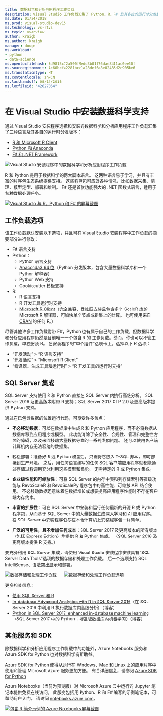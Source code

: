 ```yaml
---
title: 数据科学和分析应用程序工作负载
description: Visual Studio 工作负载汇集了 Python、R、F# 及其各自的运行时分发版本，包括 Anaconda。
ms.date: 01/24/2018
ms.prod: visual-studio-dev15
ms.technology: vs-rtvs
ms.topic: overview
author: kraigb
ms.author: kraigb
manager: douge
ms.workload:
- python
- data-science
ms.openlocfilehash: 3d9815c72a500f9edd3b01f76dae3411ac0ee50f
ms.sourcegitcommit: 4c60bcfa2281bcc1a28def6a8e02433d2c905be6
ms.translationtype: HT
ms.contentlocale: zh-CN
ms.lasthandoff: 08/14/2018
ms.locfileid: "42627064"
---
```

# <a name="install-data-science-support-in-visual-studio"></a>在 Visual Studio 中安装数据科学支持

通过 Visual Studio 安装程序选择和安装的数据科学和分析应用程序工作负载汇集了三种语言及其各自的运行时分发版本：

- [R 和 Microsoft R Client](../rtvs/index.md)
- [Python 和 Anaconda](../python/overview-of-python-tools-for-visual-studio.md)
- [F# 和 .NET Framework](/dotnet/fsharp/)

![Visual Studio 安装程序中的数据科学和分析应用程序工作负载](media/data-science-workload.png)

R 和 Python 是用于数据科学的两大脚本语言。 这两种语言易于学习，并且有丰富的程序包生态系统提供支持。 这些程序包可应对各种情况，比如数据采集、清理、模型定型、部署和绘制。 F# 还是首款功能强大的 .NET 函数式语言，适用于各种数据处理任务。

<!--Note link on the image because this one is large -->
[![Visual Studio 与 R、Python 和 F# 的屏幕截图](media/data-science-workload-screens.png)](media/data-science-workload-screens.png#lightbox)

## <a name="workload-options"></a>工作负载选项

该工作负载默认安装以下选项，并且可在 Visual Studio 安装程序中工作负载的摘要部分进行修改：

- F# 语言支持
- Python：
  - Python 语言支持
  - [Anaconda3 64 位](https://www.continuum.io)（Python 分发版本，包含大量数据科学库和一个 Python 解释器）
  - Python Web 支持
  - Cookiecutter 模板支持
- R:
  - R 语言支持
  - R 开发工具运行时支持
  - [Microsoft R Client](/machine-learning-server/r-client/what-is-microsoft-r-client)（完全兼容、受社区支持且包含多个 ScaleR 库的 Microsoft R 解释器，可加快单个节点或群集上的计算。 也可使用来自 [CRAN](https://cran.r-project.org/) 的任何 R。）

尽管其他许多工作负载附带 F#，Python 也有属于自己的工作负载，但数据科学和分析应用程序仍然是目前唯一一个包含 R 的 工作负载。然而，你也可以不管工作负载，单独安装 R。 在安装程序的“单个组件”选项卡上，选择以下 R 选项：

- “开发活动” > “R 语言支持”
- “开发活动” > “Microsoft R Client”
- “编译器、生成工具和运行时” > “R 开发工具的运行时支持”

## <a name="sql-server-integration"></a>SQL Server 集成

SQL Server 支持使用 R 和 Python 直接在 SQL Server 内执行高级分析。 SQL Server 2016 及更高版本附带 R 支持；SQL Server 2017 CTP 2.0 及更高版本提供 Python 支持。

通过在已包含数据的位置运行代码，可享受许多优点：

- **不必移动数据**：可以在数据库中生成 R 和 Python 应用程序，而不必将数据从数据库移到应用程序或模型。 此功能消除了安全性、合规性、管理和完整性方面的障碍，以及来回移动大量数据导致的一系列类似问题。 还可以使用客户端计算机内存无法容纳的数据集。

- 轻松部署：准备好 R 或 Python 模型后，只需将它嵌入 T-SQL 脚本，即可部署到生产环境。 之后，用任何语言编写的任何 SQL 客户端应用程序就都能通过存储过程调用充分利用这些模型和智能。 无需特定的 R 或 Python 集成。

- **企业级性能和可缩放性**：可将 SQL Server 的内存中表和列存储索引等高级功能与 RevoScaleR 和 RevoScalePy 程序包中的高性能、可缩放 API 结合使用。 不必移动数据还意味着在数据增长或想要提高应用程序性能时不存在客户端内存约束。

- **丰富的扩展性**：可在 SQL Server 中安装和运行任何最新的开源 R 或 Python 程序包，从而基于 SQL Server 中的大量数据生成深入学习和 AI 应用程序。 在 SQL Server 中安装程序包与在本地计算机上安装程序包一样简单。

- **广泛的可用性，且不增加任何成本**：SQL Server 2017 及更高版本的所有版本（包括 Express Edition）均提供 R 和 Python 集成。 （SQL Server 2016 及更高版本提供 R 支持。）

要充分利用 SQL Server 集成，请使用 Visual Studio 安装程序安装具有“SQL Server Data Tools”选项的数据存储和处理工作负载。 后一个选项支持 SQL IntelliSense、语法突出显示和部署。

![数据存储和处理工作负载](media/data-storage-workload.png) &nbsp;&nbsp;&nbsp;&nbsp; ![数据存储和处理工作负载选项](media/data-storage-workload-options.png)

更多相关信息：

- [使用 SQL Server 和 R](integrating-sql-server-with-r.md)
- [In-database Advanced Analytics with R in SQL Server 2016](https://blogs.technet.microsoft.com/dataplatforminsider/2016/03/29/in-database-advanced-analytics-with-r-in-sql-server-2016/)（在 SQL Server 2016 中利用 R 执行数据库内高级分析）（博客）
- [Python in SQL Server 2017: enhanced in-database machine learning](https://blogs.technet.microsoft.com/dataplatforminsider/2017/04/19/python-in-sql-server-2017-enhanced-in-database-machine-learning/)（SQL Server 2017 中的 Python：增强版数据库内机器学习）（博客）

## <a name="additional-services-and-sdks"></a>其他服务和 SDK

除数据科学和分析应用程序工作负载中的功能外，Azure Notebooks 服务和 Azure SDK for Python 也对数据科学有所助益。

Azure SDK for Python 使得从运行在 Windows、Mac 和 Linux 上的应用程序中使用和管理 Microsoft Azure 服务更加方便。 有关详细信息，请参阅 [Azure SDK for Python](../python/azure-sdk-for-python.md)

Azure Notebooks（当前为预览版）对 Microsoft Azure 云中运行的 Jupyter 笔记本提供免费在线访问。 此服务包括用 Python、R 和 F# 编写的示例笔记本，可帮助用户入门。 请访问 [notebooks.azure.com](https://notebooks.azure.com/)。

<!--Note link on the image because this one is large -->
[![包含 R 简介示例的 Azure Notebooks 屏幕截图](media/data-science-workload-notebooks.png)](media/data-science-workload-notebooks.png#lightbox)
